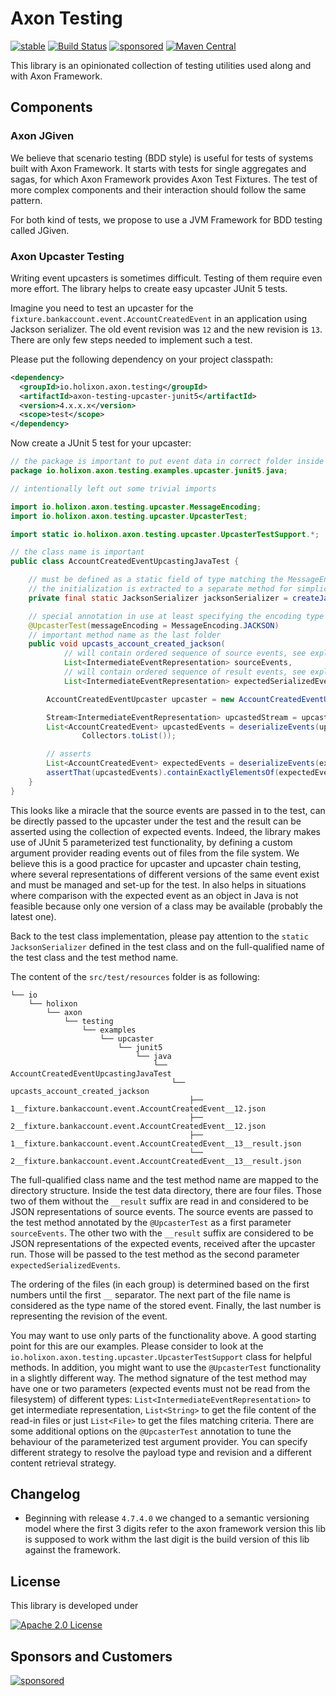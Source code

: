 # Axon Testing

[![stable](https://img.shields.io/badge/lifecycle-STABLE-green.svg)](https://github.com/holisticon#open-source-lifecycle)
[![Build Status](https://github.com/holixon/axon-testing/workflows/Development%20branches/badge.svg)](https://github.com/holixon/axon-testing/actions)
[![sponsored](https://img.shields.io/badge/sponsoredBy-Holisticon-RED.svg)](https://holisticon.de/)
[![Maven Central](https://maven-badges.herokuapp.com/maven-central/io.holixon.axon.testing/axon-testing-jgiven-core/badge.svg)](https://maven-badges.herokuapp.com/maven-central/io.holixon.axon.testing/axon-testing-jgiven-core)

This library is an opinionated collection of testing utilities used along and with Axon Framework.  

## Components

### Axon JGiven

We believe that scenario testing (BDD style) is useful for tests of systems built with Axon Framework. It starts with tests for 
single aggregates and sagas, for which Axon Framework provides Axon Test Fixtures. The test of more complex components and their 
interaction should follow the same pattern.

For both kind of tests, we propose to use a JVM Framework for BDD testing called JGiven.

### Axon Upcaster Testing

Writing event upcasters is sometimes difficult. Testing of them require even more effort. The library helps to create 
easy upcaster JUnit 5 tests.

Imagine you need to test an upcaster for the `fixture.bankaccount.event.AccountCreatedEvent` in an application using 
Jackson serializer. The old event revision was `12` and the new revision is `13`. There are only few steps needed to 
implement such a test.

Please put the following dependency on your project classpath:

```xml
<dependency>
  <groupId>io.holixon.axon.testing</groupId>
  <artifactId>axon-testing-upcaster-junit5</artifactId>
  <version>4.x.x.x</version>
  <scope>test</scope>
</dependency>
```

Now create a JUnit 5 test for your upcaster:

```java
// the package is important to put event data in correct folder inside the tst resources
package io.holixon.axon.testing.examples.upcaster.junit5.java;

// intentionally left out some trivial imports 

import io.holixon.axon.testing.upcaster.MessageEncoding;
import io.holixon.axon.testing.upcaster.UpcasterTest;

import static io.holixon.axon.testing.upcaster.UpcasterTestSupport.*;

// the class name is important
public class AccountCreatedEventUpcastingJavaTest {

	// must be defined as a static field of type matching the MessageEncoding
	// the initialization is extracted to a separate method for simplicity
	private final static JacksonSerializer jacksonSerializer = createJacksonSerializer();

	// special annotation in use at least specifying the encoding type
	@UpcasterTest(messageEncoding = MessageEncoding.JACKSON)
	// important method name as the last folder
	public void upcasts_account_created_jackson(
			// will contain ordered sequence of source events, see explanation below
			List<IntermediateEventRepresentation> sourceEvents,
			// will contain ordered sequence of result events, see explanation below
			List<IntermediateEventRepresentation> expectedSerializedEvents) {

		AccountCreatedEventUpcaster upcaster = new AccountCreatedEventUpcaster();

		Stream<IntermediateEventRepresentation> upcastedStream = upcaster.upcast(sourceEvents.stream());
		List<AccountCreatedEvent> upcastedEvents = deserializeEvents(upcastedStream, jacksonSerializer).collect(
				Collectors.toList());

		// asserts
		List<AccountCreatedEvent> expectedEvents = deserializeEvents(expectedSerializedEvents, jacksonSerializer);
		assertThat(upcastedEvents).containExactlyElementsOf(expectedEvents);
	}
}
```
This looks like a miracle that the source events are passed in to the test, can be directly passed to the upcaster under the test
and the result can be asserted using the collection of expected events. Indeed, the library makes use of JUnit 5 parameterized test
functionality, by defining a custom argument provider reading events out of files from the file system. We believe this is a good
practice for upcaster and upcaster chain testing, where several representations of different versions of the same event exist and must 
be managed and set-up for the test. In also helps in situations where comparison with the expected event as an object in Java is 
not feasible because only one version of a class may be available (probably the latest one).

Back to the test class implementation, please pay attention to the `static` `JacksonSerializer` defined in the test class and on 
the full-qualified name of the test class and the test method name.

The content of the `src/test/resources` folder is as following:

```
└── io
    └── holixon
        └── axon
            └── testing
                └── examples
                    └── upcaster
                        └── junit5
                            └── java
                                └── AccountCreatedEventUpcastingJavaTest
                                    └── upcasts_account_created_jackson
                                        ├── 1__fixture.bankaccount.event.AccountCreatedEvent__12.json
                                        ├── 2__fixture.bankaccount.event.AccountCreatedEvent__12.json
                                        ├── 1__fixture.bankaccount.event.AccountCreatedEvent__13__result.json
                                        └── 2__fixture.bankaccount.event.AccountCreatedEvent__13__result.json
```

The full-qualified class name and the test method name are mapped to the directory structure. Inside the test data directory,
there are four files. Those two of them without the `__result` suffix are read in and considered to be JSON representations
of source events. The source events are passed to the test method annotated by the `@UpcasterTest` as a first parameter `sourceEvents`. 
The other two with the `__result` suffix are considered to be JSON representations of the expected events, received after the 
upcaster run. Those will be passed to the test method as the second parameter `expectedSerializedEvents`. 

The ordering of the files (in each group) is determined based on the first numbers until the first `__` separator. The next part of 
the file name is considered as the type name of the stored event. Finally, the last number is representing the revision of the event.

You may want to use only parts of the functionality above. A good starting point for this are our examples. Please consider to look at the 
`io.holixon.axon.testing.upcaster.UpcasterTestSupport` class for helpful methods. In addition, you might want to use the `@UpcasterTest`
functionality in a slightly different way. The method signature of the test method may have one or two parameters (expected events must not be read 
from the filesystem) of different types: `List<IntermediateEventRepresentation>` to get intermediate representation, `List<String>` to get
the file content of the read-in files or just `List<File>` to get the files matching criteria. There are some additional options on
the `@UpcasterTest` annotation to tune the behaviour of the parameterized test argument provider. You can specify different strategy to 
resolve the payload type and revision and a different content retrieval strategy.

## Changelog

* Beginning with release `4.7.4.0` we changed to a semantic versioning model where the first 3 digits refer to the axon framework version this lib is supposed to work withm the last digit is the build version of this lib against the framework.


## License

This library is developed under

[![Apache 2.0 License](https://img.shields.io/badge/License-Apache%202.0-blue.svg)](/LICENSE)

## Sponsors and Customers

[![sponsored](https://img.shields.io/badge/sponsoredBy-Holisticon-red.svg)](https://holisticon.de/)

